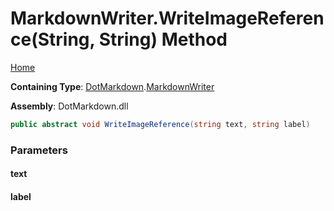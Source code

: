<a name="_top"></a>

# MarkdownWriter\.WriteImageReference\(String, String\) Method

[Home](../../../README.md#_top)

**Containing Type**: [DotMarkdown](../../README.md#_top)\.[MarkdownWriter](../README.md#_top)

**Assembly**: DotMarkdown\.dll

```csharp
public abstract void WriteImageReference(string text, string label)
```

### Parameters

#### text

#### label

